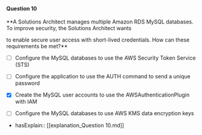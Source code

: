 #### Question  10

**A Solutions Architect manages multiple Amazon RDS MySQL databases. To improve security, the Solutions Architect wants

to enable secure user access with short-lived credentials. How can these requirements be met?**

- [ ] Configure the MySQL databases to use the AWS Security Token Service (STS)

- [ ] Configure the application to use the AUTH command to send a unique password

- [x] Create the MySQL user accounts to use the AWSAuthenticationPlugin with IAM

- [ ] Configure the MySQL databases to use AWS KMS data encryption keys

- hasExplain:: [[explanation_Question  10.md]]
